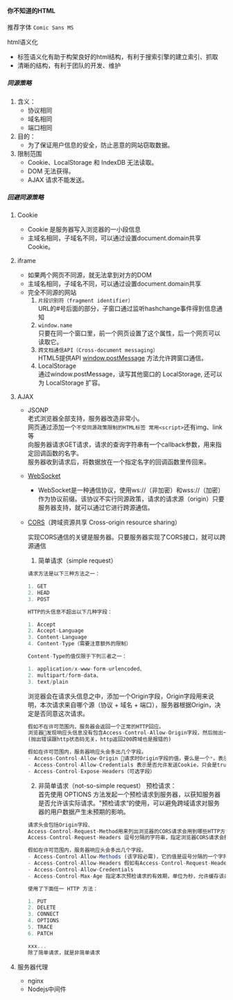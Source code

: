 #### 你不知道的HTML
推荐字体 `Comic Sans MS`  

html语义化
- 标签语义化有助于构架良好的html结构，有利于搜索引擎的建立索引、抓取
- 清晰的结构，有利于团队的开发、维护
##### 同源策略

1. 含义：
    + 协议相同
    + 域名相同
    + 端口相同
2. 目的：
    + 为了保证用户信息的安全，防止恶意的网站窃取数据。
3. 限制范围
    + Cookie、LocalStorage 和 IndexDB 无法读取。
    + DOM 无法获得。
    + AJAX 请求不能发送。

##### 回避同源策略
1. Cookie
    + Cookie 是服务器写入浏览器的一小段信息
    + 主域名相同，子域名不同，可以通过设置document.domain共享 Cookie。
2. iframe
    + 如果两个网页不同源，就无法拿到对方的DOM
    + 主域名相同，子域名不同，可以通过设置document.domain共享
    + 完全不同源的网站
        1. `片段识别符（fragment identifier）`  
        URL的#号后面的部分，子窗口通过监听hashchange事件得到信息通知
        2. `window.name`  
        只要在同一个窗口里，前一个网页设置了这个属性，后一个网页可以读取它。
        3. `跨文档通信API（Cross-document messaging）`  
        HTML5提供API [window.postMessage](https://developer.mozilla.org/zh-CN/docs/Web/API/Window/postMessage) 方法允许跨窗口通信。
        4. LocalStorage  
        通过window.postMessage，读写其他窗口的 LocalStorage, 还可以为 LocalStorage 扩容。
3. AJAX
    + JSONP  
    老式浏览器全部支持，服务器改造非常小。  
    网页通过添加一个`不受同源政策限制的HTML标签 常用<script>`还有img、link等   
    向服务器请求GET请求，请求的查询字符串有一个callback参数，用来指定回调函数的名字。  
    服务器收到请求后，将数据放在一个指定名字的回调函数里传回来。
    + [WebSocket](https://developer.mozilla.org/zh-CN/docs/Web/API/WebSocket)
        - WebSocket是一种通信协议，使用ws://（非加密）和wss://（加密）作为协议前缀。该协议不实行同源政策，请求的请求源（origin）只要服务器支持，就可以通过它进行跨源通信。
    + [CORS](https://developer.mozilla.org/zh-CN/docs/Web/HTTP/Access_control_CORS)（跨域资源共享 Cross-origin resource sharing）

        实现CORS通信的关键是服务器。只要服务器实现了CORS接口，就可以跨源通信  
        1. 简单请求（simple request）
        ```js
        请求方法是以下三种方法之一：

        1. GET
        2. HEAD
        3. POST

        HTTP的头信息不超出以下几种字段：

        1. Accept
        2. Accept-Language
        3. Content-Language
        4. Content-Type（需要注意额外的限制）

        Content-Type的值仅限于下列三者之一：

        1. application/x-www-form-urlencoded、
        2. multipart/form-data、
        3. text/plain            
        ```
        浏览器会在请求头信息之中，添加一个Origin字段，Origin字段用来说明，本次请求来自哪个源（协议 + 域名 + 端口），服务器根据Origin，决定是否同意这次请求。
        
        ```js
        假如不在许可范围内，服务器会返回一个正常的HTTP回应。
        浏览器发现响应头信息没有包含Access-Control-Allow-Origin字段，然后抛出一个错误，被XMLHttpRequest的onerror回调函数捕获。
        (抛出错误跟http状态码无关，http返回200跨域也是报错的)

        假如在许可范围内，服务器响应头会多出几个字段。
        - Access-Control-Allow-Origin 请求时Origin字段的值，要么是一个*，表示接受任意域名的请求。（必要字段）
        - Access-Control-Allow-Credentials 表示是否允许发送Cookie，只会是true, 或者不返回该字段（可选字段）
        - Access-Control-Expose-Headers（可选字段）
        ```
        2. 非简单请求（not-so-simple request） 预检请求：  
        首先使用 OPTIONS 方法发起一个预检请求到服务器，以获知服务器是否允许该实际请求。"预检请求“的使用，可以避免跨域请求对服务器的用户数据产生未预期的影响。  
         ```js
        请求头会包括Origin字段、  
        Access-Control-Request-Method用来列出浏览器的CORS请求会用到哪些HTTP方法（必要字段）、  
        Access-Control-Request-Headers 逗号分隔的字符串，指定浏览器CORS请求会额外发送的头信息字段（可选字段）
       
        假如在许可范围内，服务器响应头会多出几个字段。
        - Access-Control-Allow-Methods (该字段必需)，它的值是逗号分隔的一个字符串，表明服务器支持的所有跨域请求的方法,返回的是所有支持的方法,避免多次"预检"请求
        - Access-Control-Allow-Headers 假如有Access-Control-Request-Headers字段对对应关系，该字段就必需，
        - Access-Control-Allow-Credentials
        - Access-Control-Max-Age 指定本次预检请求的有效期，单位为秒，允许缓存该条响应多少秒，在此期间，不用发出另一条预检请求。
        ```

        ```js
        使用了下面任一 HTTP 方法：

        1. PUT
        2. DELETE
        3. CONNECT
        4. OPTIONS
        5. TRACE
        6. PATCH

        xxx...
        除了简单请求，就是非简单请求
        ```

4. 服务器代理
    - nginx
    - Nodejs中间件


            
        

